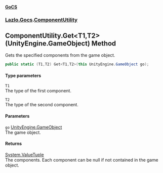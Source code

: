 #### [GoCS](./index.md 'index')
### [Lazlo.Gocs](./Lazlo-Gocs.md 'Lazlo.Gocs').[ComponentUtility](./Lazlo-Gocs-ComponentUtility.md 'Lazlo.Gocs.ComponentUtility')
## ComponentUtility.Get&lt;T1,T2&gt;(UnityEngine.GameObject) Method
Gets the specified components from the game object.  
```C#
public static (T1,T2) Get<T1,T2>(this UnityEngine.GameObject go);
```
#### Type parameters
<a name='Lazlo-Gocs-ComponentUtility-Get-T1_T2-(UnityEngine-GameObject)-T1'></a>
`T1`  
The type of the first component.  
  
<a name='Lazlo-Gocs-ComponentUtility-Get-T1_T2-(UnityEngine-GameObject)-T2'></a>
`T2`  
The type of the second component.  
  
#### Parameters
<a name='Lazlo-Gocs-ComponentUtility-Get-T1_T2-(UnityEngine-GameObject)-go'></a>
`go` [UnityEngine.GameObject](https://docs.microsoft.com/en-us/dotnet/api/UnityEngine.GameObject 'UnityEngine.GameObject')  
The game object.  
  
#### Returns
[System.ValueTuple](https://docs.microsoft.com/en-us/dotnet/api/System.ValueTuple 'System.ValueTuple')  
The components. Each component can be null if not contained in the game object.  
